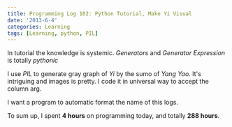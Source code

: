 ```yaml
---
title: Programming Log 102: Python Tutorial, Make Yi Visual
date: '2013-6-4'
categories: Learning
tags: [Learning, python, PIL]
---
```


In tutorial the knowledge is systemic. *Generators* and *Generator Expression* is totally *pythonic*

I use *PIL* to generate gray graph of *Yi* by the sumo of *Yang Yao*. It's intriguing and images is pretty. I code it in universal way to accept the column arg.

I want a program to automatic format the name of this logs.

To sum up, I spent **4 hours** on programming today, and totally **288 hours**. 